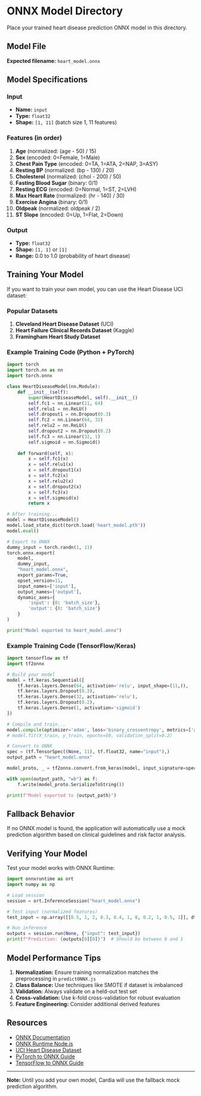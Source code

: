 # ONNX Model Directory

Place your trained heart disease prediction ONNX model in this directory.

## Model File

**Expected filename:** `heart_model.onnx`

## Model Specifications

### Input
- **Name:** `input`
- **Type:** `float32`
- **Shape:** `[1, 11]` (batch size 1, 11 features)

### Features (in order)
1. **Age** (normalized: (age - 50) / 15)
2. **Sex** (encoded: 0=Female, 1=Male)
3. **Chest Pain Type** (encoded: 0=TA, 1=ATA, 2=NAP, 3=ASY)
4. **Resting BP** (normalized: (bp - 130) / 20)
5. **Cholesterol** (normalized: (chol - 200) / 50)
6. **Fasting Blood Sugar** (binary: 0/1)
7. **Resting ECG** (encoded: 0=Normal, 1=ST, 2=LVH)
8. **Max Heart Rate** (normalized: (hr - 140) / 30)
9. **Exercise Angina** (binary: 0/1)
10. **Oldpeak** (normalized: oldpeak / 2)
11. **ST Slope** (encoded: 0=Up, 1=Flat, 2=Down)

### Output
- **Type:** `float32`
- **Shape:** `[1, 1]` or `[1]`
- **Range:** 0.0 to 1.0 (probability of heart disease)

## Training Your Model

If you want to train your own model, you can use the Heart Disease UCI dataset:

### Popular Datasets
1. **Cleveland Heart Disease Dataset** (UCI)
2. **Heart Failure Clinical Records Dataset** (Kaggle)
3. **Framingham Heart Study Dataset**

### Example Training Code (Python + PyTorch)

```python
import torch
import torch.nn as nn
import torch.onnx

class HeartDiseaseModel(nn.Module):
    def __init__(self):
        super(HeartDiseaseModel, self).__init__()
        self.fc1 = nn.Linear(11, 64)
        self.relu1 = nn.ReLU()
        self.dropout1 = nn.Dropout(0.3)
        self.fc2 = nn.Linear(64, 32)
        self.relu2 = nn.ReLU()
        self.dropout2 = nn.Dropout(0.2)
        self.fc3 = nn.Linear(32, 1)
        self.sigmoid = nn.Sigmoid()
    
    def forward(self, x):
        x = self.fc1(x)
        x = self.relu1(x)
        x = self.dropout1(x)
        x = self.fc2(x)
        x = self.relu2(x)
        x = self.dropout2(x)
        x = self.fc3(x)
        x = self.sigmoid(x)
        return x

# After training...
model = HeartDiseaseModel()
model.load_state_dict(torch.load('heart_model.pth'))
model.eval()

# Export to ONNX
dummy_input = torch.randn(1, 11)
torch.onnx.export(
    model,
    dummy_input,
    "heart_model.onnx",
    export_params=True,
    opset_version=11,
    input_names=['input'],
    output_names=['output'],
    dynamic_axes={
        'input': {0: 'batch_size'},
        'output': {0: 'batch_size'}
    }
)

print("Model exported to heart_model.onnx")
```

### Example Training Code (TensorFlow/Keras)

```python
import tensorflow as tf
import tf2onnx

# Build your model
model = tf.keras.Sequential([
    tf.keras.layers.Dense(64, activation='relu', input_shape=(11,)),
    tf.keras.layers.Dropout(0.3),
    tf.keras.layers.Dense(32, activation='relu'),
    tf.keras.layers.Dropout(0.2),
    tf.keras.layers.Dense(1, activation='sigmoid')
])

# Compile and train...
model.compile(optimizer='adam', loss='binary_crossentropy', metrics=['accuracy'])
# model.fit(X_train, y_train, epochs=50, validation_split=0.2)

# Convert to ONNX
spec = (tf.TensorSpec((None, 11), tf.float32, name="input"),)
output_path = "heart_model.onnx"

model_proto, _ = tf2onnx.convert.from_keras(model, input_signature=spec, opset=13)

with open(output_path, "wb") as f:
    f.write(model_proto.SerializeToString())

print(f"Model exported to {output_path}")
```

## Fallback Behavior

If no ONNX model is found, the application will automatically use a mock prediction algorithm based on clinical guidelines and risk factor analysis.

## Verifying Your Model

Test your model works with ONNX Runtime:

```python
import onnxruntime as ort
import numpy as np

# Load session
session = ort.InferenceSession("heart_model.onnx")

# Test input (normalized features)
test_input = np.array([[0.5, 1, 2, 0.3, 0.4, 1, 0, 0.2, 1, 0.5, 1]], dtype=np.float32)

# Run inference
outputs = session.run(None, {"input": test_input})
print(f"Prediction: {outputs[0][0]}")  # Should be between 0 and 1
```

## Model Performance Tips

1. **Normalization:** Ensure training normalization matches the preprocessing in `predictONNX.js`
2. **Class Balance:** Use techniques like SMOTE if dataset is imbalanced
3. **Validation:** Always validate on a held-out test set
4. **Cross-validation:** Use k-fold cross-validation for robust evaluation
5. **Feature Engineering:** Consider additional derived features

## Resources

- [ONNX Documentation](https://onnx.ai/)
- [ONNX Runtime Node.js](https://onnxruntime.ai/docs/get-started/with-javascript.html)
- [UCI Heart Disease Dataset](https://archive.ics.uci.edu/ml/datasets/heart+disease)
- [PyTorch to ONNX Guide](https://pytorch.org/docs/stable/onnx.html)
- [TensorFlow to ONNX Guide](https://github.com/onnx/tensorflow-onnx)

---

**Note:** Until you add your own model, Cardia will use the fallback mock prediction algorithm.
